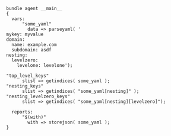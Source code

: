 ``` {.cfengine3 tangle="parseyaml.cf" extra-opts="--show-evaluated-vars=main\\\\."}
bundle agent __main__
{
  vars:
      "some_yaml"
        data => parseyaml( '
mykey: myvalue
domain:
  name: example.com
  subdomain: asdf
nesting:
  levelzero:
    levelone: levelone');

"top_level_keys"
      slist => getindices( some_yaml );
"nesting_keys"
      slist => getindices( "some_yaml[nesting]" );
"nesting_levelzero_keys"
      slist => getindices( "some_yaml[nesting][levelzero]");

  reports:
      "$(with)"
        with => storejson( some_yaml );
}
```
